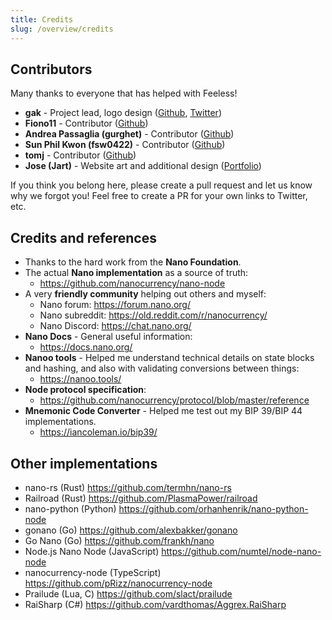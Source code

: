 ```yaml
---
title: Credits
slug: /overview/credits
---
```


## Contributors

Many thanks to everyone that has helped with Feeless!

* **gak** - Project lead, logo design ([Github](https://github.com/gak/), [Twitter](https://twitter.com/gakman))
* **Fiono11** - Contributor ([Github](https://github.com/Fiono11))
* **Andrea Passaglia (gurghet)** - Contributor ([Github](https://github.com/gurghet))
* **Sun Phil Kwon (fsw0422)** - Contributor ([Github](https://github.com/fsw0422))
* **tomj** - Contributor ([Github](https://github.com/tomj))
* **Jose (Jart)** - Website art and additional design ([Portfolio](https://jaaartdesigner.wordpress.com/))

If you think you belong here, please create a pull request and let us know why we forgot you!
Feel free to create a PR for your own links to Twitter, etc.

## Credits and references

* Thanks to the hard work from the **Nano Foundation**.
* The actual **Nano implementation** as a source of truth:
  * https://github.com/nanocurrency/nano-node
* A very **friendly community** helping out others and myself:
  * Nano forum: https://forum.nano.org/
  * Nano subreddit: https://old.reddit.com/r/nanocurrency/
  * Nano Discord: https://chat.nano.org/
* **Nano Docs** - General useful information:
  * https://docs.nano.org/
* **Nanoo tools** - Helped me understand technical details on state blocks and hashing, and also with validating
  conversions between things:
  * https://nanoo.tools/
* **Node protocol specification**:
  * https://github.com/nanocurrency/protocol/blob/master/reference
* **Mnemonic Code Converter** - Helped me test out my BIP 39/BIP 44 implementations.
  * https://iancoleman.io/bip39/

## Other implementations

* nano-rs (Rust) https://github.com/termhn/nano-rs
* Railroad (Rust) https://github.com/PlasmaPower/railroad
* nano-python (Python) https://github.com/orhanhenrik/nano-python-node
* gonano (Go) https://github.com/alexbakker/gonano
* Go Nano (Go)  https://github.com/frankh/nano
* Node.js Nano Node (JavaScript) https://github.com/numtel/node-nano-node
* nanocurrency-node (TypeScript) https://github.com/pRizz/nanocurrency-node
* Prailude (Lua, C) https://github.com/slact/prailude
* RaiSharp (C#) https://github.com/vardthomas/Aggrex.RaiSharp
